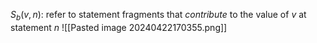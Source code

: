 $S_b(v,n):$ refer to statement fragments that *contribute* to the value
of $v$ at statement $n$
![[Pasted image 20240422170355.png]]
